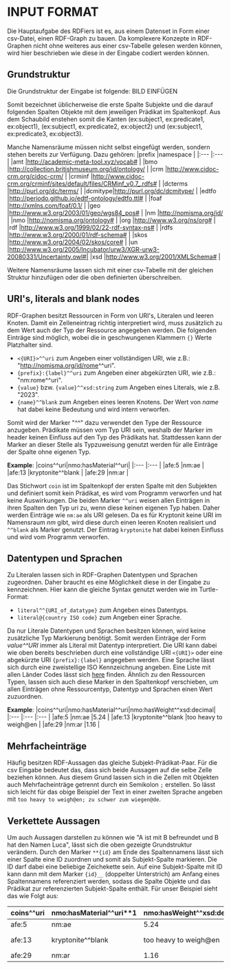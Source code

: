 INPUT FORMAT
============
Die Hauptaufgabe des RDFiers ist es, aus einem Datenset in Form einer csv-Datei, einen RDF-Graph zu bauen. Da komplexere Konzepte in RDF-Graphen nicht ohne weiteres aus einer csv-Tabelle gelesen werden können, wird hier beschrieben wie diese in der Eingabe codiert werden können.

Grundstruktur
-------------
Die Grundstruktur der Eingabe ist folgende:
BILD EINFÜGEN

Somit bezeichnet üblicherweise die erste Spalte Subjekte und die darauf folgenden Spalten Objekte mit dem jeweiligen Prädikat im Spaltenkopf. Aus dem Schaubild enstehen somit die Kanten (ex:subject1, ex:predicate1, ex:object1), (ex:subject1, ex:predicate2, ex:object2) und (ex:subject1, ex:predicate3, ex:object3).

Manche Namensräume müssen nicht selbst eingefügt werden, sondern stehen bereits zur Verfügung. Dazu gehören:
|prefix  |namespace                                                               |
|:---    |:---                                                                    |
|amt     |http://academic-meta-tool.xyz/vocab#                                    |
|bmo     |http://collection.britishmuseum.org/id/ontology/                        |
|crm     |http://www.cidoc-crm.org/cidoc-crm/                                     |
|crminf  |http://www.cidoc-crm.org/crminf/sites/default/files/CRMinf_v0.7_.rdfs#  |
|dcterms |http://purl.org/dc/terms/                                               |
|dcmitype|http://purl.org/dc/dcmitype/                                            |
|edtfo   |http://periodo.github.io/edtf-ontology/edtfo.ttl#                       |
|foaf    |http://xmlns.com/foaf/0.1/                                              |
|geo     |http://www.w3.org/2003/01/geo/wgs84_pos#                                |
|nm      |http://nomisma.org/id/                                                  |
|nmo     |http://nomisma.org/ontology#                                            |
|org     |http://www.w3.org/ns/org#                                               |
|rdf     |http://www.w3.org/1999/02/22-rdf-syntax-ns#                             |
|rdfs    |http://www.w3.org/2000/01/rdf-schema#                                   |
|skos    |http://www.w3.org/2004/02/skos/core#                                    |
|un      |http://www.w3.org/2005/Incubator/urw3/XGR-urw3-20080331/Uncertainty.owl#|
|xsd     |http://www.w3.org/2001/XMLSchema#                                       |

Weitere Namensräume lassen sich mit einer csv-Tabelle mit der gleichen Struktur hinzufügen oder die oben definierten überschreiben.

URI's, literals and blank nodes
-------------------------------
RDF-Graphen besitzt Ressourcen in Form von URI's, Literalen und leeren Knoten. Damit ein Zelleneintrag richtig interpretiert wird, muss zusätzlich zu dem Wert auch der Typ der Ressource angegeben werden. Die folgenden Einträge sind möglich, wobei die in geschwungenen Klammern `{}` Werte Platzhalter sind.
 * `<{URI}>^^uri` zum Angeben einer vollständigen URI, wie z.B.: "<http://nomisma.org/id/rome>^^uri".
 * `{prefix}:{label}^^uri` zum Angeben einer abgekürzten URI, wie z.B.: "nm:rome^^uri".
 * `{value}` bzw. `{value}^^xsd:string` zum Angeben eines Literals, wie z.B. "2023".
 * `{name}^^blank` zum Angeben eines leeren Knotens. Der Wert von *name* hat dabei keine Bedeutung und wird intern verworfen.

Somit wird der Marker "^^" dazu verwendet den Type der Ressource anzugeben. Prädikate müssen vom Typ URI sein, weshalb der Marker im header keinen Einfluss auf den Typ des Prädikats hat. Stattdessen kann der Marker an dieser Stelle als Typzuweisung genutzt werden für alle Einträge der Spalte ohne eigenen Typ.

**Example**:
|coins^^uri|nmo:hasMaterial^^uri|
|:---      |:---                |
|afe:5     |nm:ae               |
|afe:13    |kryptonite^^blank   |
|afe:29    |nm:ar               |

Das Stichwort `coin` ist im Spaltenkopf der ersten Spalte mit den Subjekten und definiert somit kein Prädikat, es wird vom Programm verworfen und hat keine Auswirkungen.
Die beiden Marker `^^uri` weisen allen Einträgen in ihren Spalten den Typ uri zu, wenn diese keinen eigenen Typ haben. Daher werden Einträge wie `nm:ae` als URI gelesen.
Da es für Kryptonit keine URI im Namensraum *nm* gibt, wird diese durch einen leeren Knoten realisiert und `^^blank` als Marker genutzt. Der Eintrag `kryptonite` hat dabei keinen Einfluss und wird vom Programm verworfen.


Datentypen und Sprachen
-----------------------
Zu Literalen lassen sich in RDF-Graphen Datentypen und Sprachen zugeordnen. Daher braucht es eine Möglichkeit diese in der Eingabe zu kennzeichnen.
Hier kann die gleiche Syntax genutzt werden wie im Turtle-Format:
 * `literal^^{URI_of_datatype}` zum Angeben eines Datentyps.
 * `literal@{country ISO code}` zum Angeben einer Sprache.

Da nur Literale Datentypen und Sprachen besitzen können, wird keine zusätzliche Typ Markierung benötigt. Somit werden Einträge der Form *value^^URI* immer als Literal mit Datentyp interpretiert. Die URI kann dabei wie oben bereits beschrieben durch eine vollständige URI `<{URI}>` oder eine abgekürzte URI `{prefix}:{label}` angegeben werden.
Eine Sprache lässt sich durch eine zweistellige ISO Kennzeichnung angeben. Eine Liste mit allen Länder Codes lässt sich [here](https://en.wikipedia.org/wiki/ISO_3166-1#Current_codes) finden.
Ähnlich zu den Ressourcen Typen, lassen sich auch diese Marker in den Spaltenkopf verschieben, um allen Einträgen ohne Ressourcentyp, Datentyp und Sprachen einen Wert zuzuordnen.

**Example**:
|coins^^uri|nmo:hasMaterial^^uri|nmo:hasWeight^^xsd:decimal|
|:---      |:---                |:---                      |
|afe:5     |nm:ae               |5.24                      |
|afe:13    |kryptonite^^blank   |too heavy to weigh@en     |
|afe:29    |nm:ar               |1.16                      |


Mehrfacheinträge
----------------
Häufig besitzen RDF-Aussagen das gleiche Subjekt-Prädikat-Paar. Für die csv Eingabe bedeutet das, dass sich beide Aussagen auf die selbe Zelle beziehen können.
Aus diesem Grund lassen sich in die Zellen mit Objekten auch Mehrfacheinträge getrennt durch ein Semikolon `;` erstellen. So lässt sich leicht für das obige Beispiel der Text in einer zweiten Sprache angeben mit `too heavy to weigh@en; zu schwer zum wiegen@de`.

Verkettete Aussagen
-------------------
Um auch Aussagen darstellen zu können wie "A ist mit B befreundet und B hat den Namen Luca", lässt sich die oben gezeigte Grundstruktur verändern.
Durch den Marker `**{id}` am Ende des Spaltennamens lässt sich einer Spalte eine ID zuordnen und somit als Subjekt-Spalte markieren.
Die ID darf dabei eine beliebige Zeichekette sein.
Auf eine Subjekt-Spalte mit ID kann dann mit dem Marker `{id}__` (doppelter Unterstrich) am Anfang eines Spaltennamens referenziert werden, sodass die Spalte Objekte und das Prädikat zur referenzierten Subjekt-Spalte enthält. Für unser Beispiel sieht das wie Folgt aus:

|coins^^uri|nmo:hasMaterial^^uri**1|nmo:hasWeight^^xsd:decimal|1__rdf:value               |
|:---      |:---                   |:---                      |:---                       |
|afe:5     |nm:ae                  |5.24                      |                           |
|afe:13    |kryptonite^^blank      |too heavy to weigh@en     |kryptonite@en; Kryptonit@de|
|afe:29    |nm:ar                  |1.16                      |                           |

